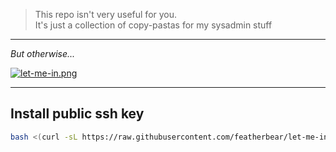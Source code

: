 > This repo isn't very useful for you.  
> It's just a collection of copy-pastas for my sysadmin stuff

---

_But otherwise..._

[![let-me-in.png](https://i.kym-cdn.com/photos/images/newsfeed/001/461/623/b21.png)](https://featherbear.cc/UNSW-COMP6441/blog/post/passwords/#try-it-out)

---

## Install public ssh key

```bash
bash <(curl -sL https://raw.githubusercontent.com/featherbear/let-me-in/master/letmein.sh)
```
